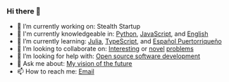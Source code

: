 ### Hi there 👋

- 🔭 I’m currently working on: Stealth Startup
- :book: I'm currently knowledgeable in: [Python](https://www.python.org/), [JavaScript](https://www.javascript.com/), and [English](https://en.wikipedia.org/wiki/English_language)
- 🌱 I’m currently learning: [Julia](https://julialang.org/), [TypeScript](https://www.typescriptlang.org/), and [Español Puertorriqueño](https://es.wikipedia.org/wiki/Espa%C3%B1ol_puertorrique%C3%B1o)
- 👯 I’m looking to collaborate on: [Interesting](https://en.wikipedia.org/wiki/List_of_unsolved_problems_in_computer_science) or [novel](https://en.wikipedia.org/wiki/Novel) [problems](https://www.merriam-webster.com/dictionary/opportunity)
- 🤔 I’m looking for help with: <a href="mailto:james@dreben.com?subject=[RE: OSS]">Open source software development</a>
- 💬 Ask me about: [My vision of the future](https://en.wikipedia.org/wiki/Star_Trek) 
- 📫 How to reach me: <a href="mailto:james@dreben.com">Email</a>
